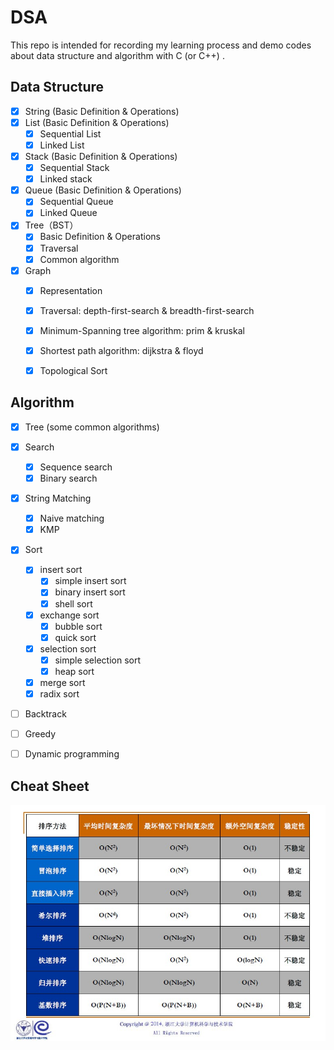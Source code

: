 

# DSA

This repo is intended for recording my learning process and demo codes about data structure and algorithm with C (or C++) .



## Data Structure 
- [x] String (Basic Definition & Operations) 
- [x] List (Basic Definition & Operations)
  - [x]  Sequential List
  - [x]  Linked List
- [x] Stack  (Basic Definition & Operations)
  - [x]  Sequential Stack 
  - [x]  Linked stack
- [x] Queue (Basic Definition & Operations)
  - [x]  Sequential Queue
  - [x]  Linked Queue
- [x] Tree（BST）
  - [x] Basic Definition & Operations
  - [x] Traversal
  - [x] Common algorithm
- [x] Graph
  - [x]  Representation
  - [x] Traversal: depth-first-search & breadth-first-search
  - [x] Minimum-Spanning tree algorithm: prim & kruskal
  - [x] Shortest path algorithm: dijkstra & floyd
  - [x] Topological Sort



## Algorithm 

- [x] Tree (some common algorithms)
- [x] Search
  - [x] Sequence search
  - [x] Binary search
- [x] String Matching
  - [x] Naive matching
  - [x] KMP 
- [x] Sort
  - [x] insert sort
    - [x] simple insert sort
    - [x] binary insert sort
    - [x] shell sort
  - [x] exchange sort
    - [x] bubble sort
    - [x] quick sort
  - [x] selection sort
    - [x] simple selection sort
    - [x] heap sort
  - [x] merge sort
  - [x] radix sort
- [ ] Backtrack
- [ ] Greedy
- [ ] Dynamic programming



## Cheat Sheet

![](/images/sort.jpg)


